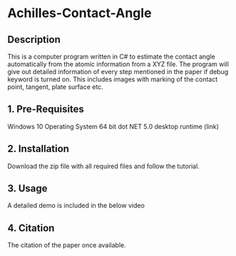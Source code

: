 # Achilles-Contact-Angle

## Description
This is a computer program written in C# to estimate the contact angle automatically from the atomic information from a XYZ file.
The program will give out detailed information of every step mentioned in the paper if debug keyword is turned on.
This includes images with marking of the contact point, tangent, plate surface etc.

## 1. Pre-Requisites
  Windows 10 Operating System 64 bit
  dot NET 5.0 desktop runtime (link)

## 2. Installation
  Download the zip file with all required files and follow the tutorial.

## 3. Usage
  A detailed demo is included in the below video
  
## 4. Citation
The citation of the paper once available.
